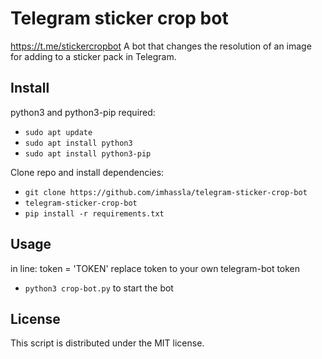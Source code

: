 # Telegram sticker crop bot
https://t.me/stickercropbot 
A bot that changes the resolution of an image for adding to a sticker pack in Telegram.

## Install
python3 and python3-pip required:
- `sudo apt update`
- `sudo apt install python3`
- `sudo apt install python3-pip`
  
Clone repo and install dependencies:
- `git clone https://github.com/imhassla/telegram-sticker-crop-bot`
- `telegram-sticker-crop-bot`
- `pip install -r requirements.txt`

## Usage

in line: token = 'TOKEN' 
replace token to your own telegram-bot token 
- `python3 crop-bot.py` to start the bot

## License
This script is distributed under the MIT license. 

